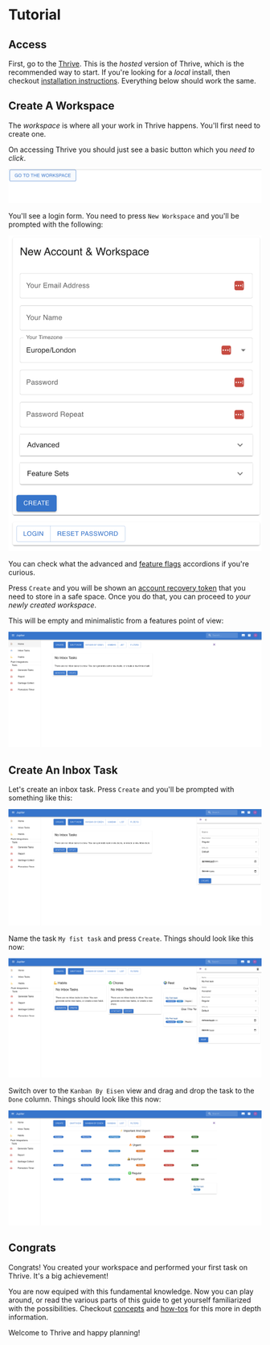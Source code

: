 # Tutorial

## Access

First, go to the [Thrive](https://app.get-thriving.com). This is the _hosted_ version
of Thrive, which is the recommended way to start. If you're looking for a _local_ install,
then checkout [installation instructions](how-tos/install.md). Everything below should work the same.

## Create A Workspace

The _workspace_ is where all your work in Thrive happens. You'll first need to create one.

On accessing Thrive you should just see a basic button which you _need to click_.

![Go To Workspace](assets/tutorial-go-to-workspace.png)

You'll see a login form. You need to press `New Workspace` and you'll be prompted with the following:

![Init](assets/tutorial-init.png)

You can check what the advanced and [feature flags](concepts/feature-flags.md)
accordions if you're curious.

Press `Create` and you will be shown an [account recovery token](how-tos/recover-your-account.md) that
you need to store in a safe space. Once you do that, you can proceed to _your newly created workspace_.

This will be empty and minimalistic from a features point of view:

![Empty Workspace](assets/tutorial-empty-workspace.png)

## Create An Inbox Task

Let's create an inbox task. Press `Create` and you'll be prompted with something like this:

![New Inbox Task](assets/tutorial-new-inbox-task.png)

Name the task `My fist task` and press `Create`. Things should look like this now:

![Created Inbox Task](assets/tutorial-after-new-task-creation.png)

Switch over to the `Kanban By Eisen` view and drag and drop the task to the `Done` column. Things should
look like this now:

![Done Task](assets/tutorial-task-kanban.png)

## Congrats

Congrats! You created your workspace and performed your first task on Thrive. It's a big achievement!

You are now equiped with this fundamental knowledge. Now you can play around, or read the various parts
of this guide to get yourself familiarized with the possibilities. Checkout [concepts](concepts/overview.md)
and [how-tos](how-tos/install.md) for this more in depth information.

Welcome to Thrive and happy planning!
